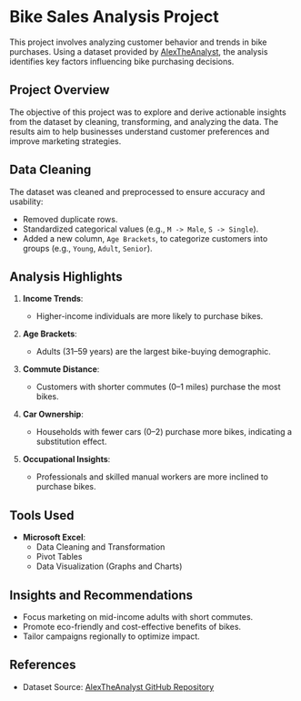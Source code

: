 # Bike Sales Analysis Project

This project involves analyzing customer behavior and trends in bike purchases. Using a dataset provided by [AlexTheAnalyst](https://github.com/AlexTheAnalyst/Excel-Tutorial), the analysis identifies key factors influencing bike purchasing decisions.

## Project Overview
The objective of this project was to explore and derive actionable insights from the dataset by cleaning, transforming, and analyzing the data. The results aim to help businesses understand customer preferences and improve marketing strategies.

## Data Cleaning
The dataset was cleaned and preprocessed to ensure accuracy and usability:
- Removed duplicate rows.
- Standardized categorical values (e.g., `M -> Male`, `S -> Single`).
- Added a new column, `Age Brackets`, to categorize customers into groups (e.g., `Young`, `Adult`, `Senior`).

## Analysis Highlights
1. **Income Trends**:
   - Higher-income individuals are more likely to purchase bikes.

2. **Age Brackets**:
   - Adults (31–59 years) are the largest bike-buying demographic.

3. **Commute Distance**:
   - Customers with shorter commutes (0–1 miles) purchase the most bikes.

4. **Car Ownership**:
   - Households with fewer cars (0–2) purchase more bikes, indicating a substitution effect.

5. **Occupational Insights**:
   - Professionals and skilled manual workers are more inclined to purchase bikes.

## Tools Used
- **Microsoft Excel**:
  - Data Cleaning and Transformation
  - Pivot Tables
  - Data Visualization (Graphs and Charts)

## Insights and Recommendations
- Focus marketing on mid-income adults with short commutes.
- Promote eco-friendly and cost-effective benefits of bikes.
- Tailor campaigns regionally to optimize impact.

## References
- Dataset Source: [AlexTheAnalyst GitHub Repository](https://github.com/AlexTheAnalyst/Excel-Tutorial)
